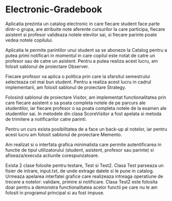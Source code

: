 # Electronic-Gradebook

Aplicatia prezinta un catalog electronic in care fiecare student face parte dintr-o grupa, 
are atribuite note aferente cursurilor la care participa, fiecare asistent si profesor valideaza
notele elevilor sai, si fiecare parinte poate vedea notele copilului.

Aplicatia le permite parintilor unui student sa se aboneze la Catalog pentru a putea
primi notificari in momentul in care copilul este notat de catre un profesor sau de catre un
asistent. Pentru a putea realiza acest lucru, am folosit sablonul de proiectare Observer.

Fiecare profesor va aplica o politica prin care la sfarsitul semestrului selecteaza cel mai bun
student. Pentru a realiza acest lucru in cadrul implementarii, am folosit sablonul de
proiectare Strategy.

Folosind sablonul de proiectare Visitor, am implementat functionalitatea prin care fiecare
asistent o sa poata completa notele de pe parcurs ale studentilor, iar fiecare profesor o sa
poata completa notele de la examen ale studentilor sai. In metodele din clasa ScoreVisitor a fost 
apelata si metoda de trimitere a notificarilor catre parinti.

Pentru un curs exista posibilitatea de a face un back-up al notelor, iar pentru acest
lucru am folosit sablonul de proiectare Memento.

Am realizat si o interfata grafica minimalista care permite autentificarea in functie de 
tipul utilizatorului (student, asistent, profesor sau parinte) si afiseaza/executa actiunile 
corespunzatoare.

Exista 2 clase folosite pentru testare, Test si Test2.
Clasa Test parseaza un fisier de intrare, input.txt, de unde extrage datele si le pune
in catalog. Urmeaza apelarea interfatei grafice care realizeaza intreaga operatiune de
trecere a notelor: validare, primire si notificare. Clasa Test2 este folosita doar pentru
a demonstra functionalitatea acelor functii pe care nu le am folosit in programul
principal si au fost impuse.
